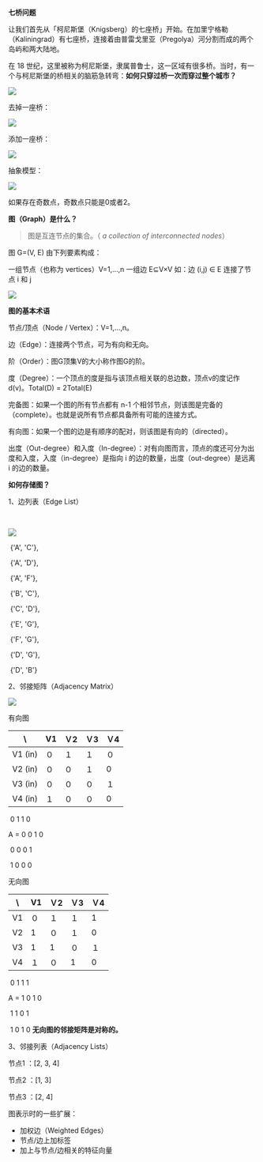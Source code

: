 

**七桥问题**

让我们首先从「柯尼斯堡（Knigsberg）的七座桥」开始。在加里宁格勒（Kaliningrad）有七座桥，连接着由普雷戈里亚（Pregolya）河分割而成的两个岛屿和两大陆地。

在 18 世纪，这里被称为柯尼斯堡，隶属普鲁士，这一区域有很多桥。当时，有一个与柯尼斯堡的桥相关的脑筋急转弯：**如何只穿过桥一次而穿过整个城市？**

![](../../../res/Graph/Concept/graph01.jpeg)

去掉一座桥：



![](../../../res/Graph/Concept/graph02.jpeg)

添加一座桥：

![](../../../res/Graph/Concept/graph03.jpeg)



抽象模型：

![](../../../res/Graph/Concept/graph04.png)





如果存在奇数点，奇数点只能是0或者2。



**图（Graph）是什么？**

> 图是互连节点的集合。（ *a collection of interconnected nodes*）



图 G=(V, E) 由下列要素构成：

一组节点（也称为 vertices）V=1,…,n
一组边 E⊆V×V
如：边 (i,j) ∈ E 连接了节点 i 和 j

![](../../../res/Graph/Concept/graph05.jpg)



**图的基本术语**



节点/顶点（Node / Vertex）：V=1,…,n。

边（Edge）：连接两个节点，可为有向和无向。

阶（Order）：图G顶集V的大小称作图G的阶。

度（Degree）：一个顶点的度是指与该顶点相关联的总边数，顶点v的度记作d(v)。Total(D) = 2Total(E)

完备图：如果一个图的所有节点都有 n-1 个相邻节点，则该图是完备的（complete）。也就是说所有节点都具备所有可能的连接方式。

有向图：如果一个图的边是有顺序的配对，则该图是有向的（directed）。

出度（Out-degree）和入度（In-degree）：对有向图而言，顶点的度还可分为出度和入度，入度（in-degree）是指向 i 的边的数量，出度（out-degree）是远离 i 的边的数量。



**如何存储图？**

1、边列表（Edge List）

​			

![](../../../res/Graph/Concept/graph07.png)

​	    {'A', 'C'},

​        {'A', 'D'},

​        {'A', 'F'},

​        {'B', 'C'},

​        {'C', 'D'},

​        {'E', 'G'},

​        {'F', 'G'},

​        {'D', 'G'},

​        {'D', 'B'}

2、邻接矩阵（Adjacency Matrix）



![](../../../res/Graph/Concept/graph06.png)

有向图

| \        | V1   | Ｖ2  | Ｖ3  | Ｖ4  |
| -------- | ---- | ---- | ---- | ---- |
| V1  (in) | ０   | １   | １   | ０   |
| V2  (in) | ０   | ０   | １   | 0    |
| V3  (in) | ０   | ０   | ０   | １   |
| V4  (in) | １   | ０   | ０   | 0    |



​		       0 1 1 0

A = 		 0 0 1 0

​		        0 0 0 1

​		        1 0 0 0



无向图

| \    | V1   | Ｖ2  | Ｖ3  | Ｖ4  |
| ---- | ---- | ---- | ---- | ---- |
| V1   | ０   | １   | １   | 1    |
| V2   | 1    | ０   | １   | 0    |
| V3   | 1    | 1    | ０   | １   |
| V4   | １   | ０   | 1    | 0    |



​		       0 1 1  1

A = 		 1 0 1 0

​		        1 1 0 1

​		        1 0 1 0                                                 **无向图的邻接矩阵是对称的。**



3、邻接列表（Adjacency Lists）



节点1 ：[2, 3, 4]

节点2 ：[1, 3]

节点3 ：[2, 4]





图表示时的一些扩展：

- 加权边（Weighted Edges）
- 节点/边上加标签
- 加上与节点/边相关的特征向量